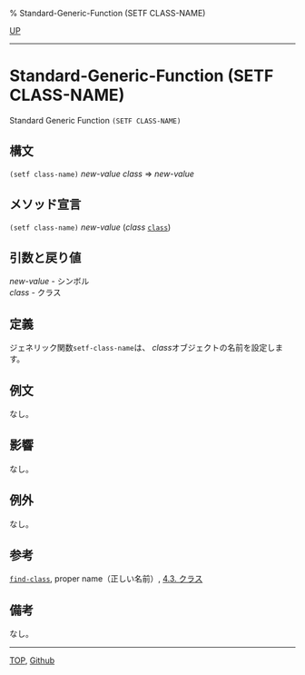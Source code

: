 % Standard-Generic-Function (SETF CLASS-NAME)

[UP](7.7.html)  

---

# Standard-Generic-Function **(SETF CLASS-NAME)**


Standard Generic Function `(SETF CLASS-NAME)`


## 構文

`(setf class-name)` *new-value* *class* => *new-value*


## メソッド宣言

`(setf class-name)` *new-value* (*class* [`class`](4.4.class.html))


## 引数と戻り値

*new-value* - シンボル  
*class* - クラス  


## 定義

ジェネリック関数`setf-class-name`は、
*class*オブジェクトの名前を設定します。


## 例文

なし。


## 影響

なし。


## 例外

なし。


## 参考

[`find-class`](7.7.find-class.html),
proper name（正しい名前）,
[4.3. クラス](4.3.html)


## 備考

なし。


---
[TOP](index.html),  [Github](https://github.com/nptcl/npt-japanese)

